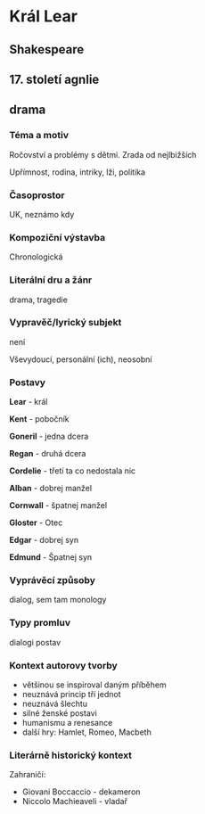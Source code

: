 # Král Lear
## Shakespeare
## 17. století agnlie
## drama

### Téma a motiv
Ročovství a problémy s dětmi. Zrada od nejlbižších

Upřímnost, rodina, intriky, lži, politika
### Časoprostor
UK, neznámo kdy
### Kompoziční výstavba
Chronologická 
### Literální dru a žánr
drama, tragedie

### Vypravěč/lyrický subjekt
není

Vševydoucí, personální (ich), neosobní
### Postavy
**Lear** - král

**Kent** - pobočník

**Goneril** - jedna dcera

**Regan** - druhá dcera

**Cordelie** - třetí ta co nedostala nic

**Alban** - dobrej manžel

**Cornwall** - špatnej manžel

**Gloster** - Otec

**Edgar** - dobrej syn

**Edmund** - Špatnej syn

### Vyprávěcí způsoby
dialog, sem tam monology

### Typy promluv
 dialogi postav

### Kontext autorovy tvorby
* většinou se inspiroval daným příběhem
* neuznává princip tří jednot
* neuznává šlechtu
* silné ženské postavi
* humanismu a renesance
* další hry: Hamlet, Romeo, Macbeth
### Literárně historický kontext
Zahraničí:
* Giovani Boccaccio - dekameron
* Niccolo Machieaveli - vladař
